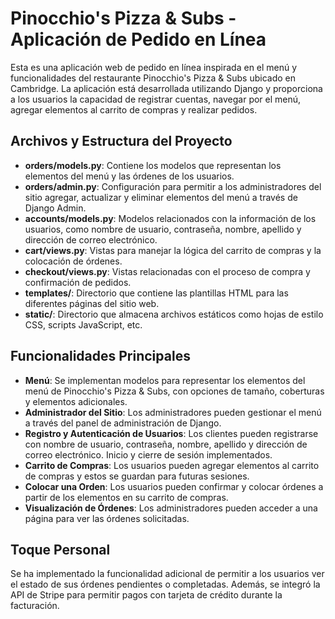 
# Pinocchio's Pizza & Subs - Aplicación de Pedido en Línea

Esta es una aplicación web de pedido en línea inspirada en el menú y funcionalidades del restaurante Pinocchio's Pizza & Subs ubicado en Cambridge. La aplicación está desarrollada utilizando Django y proporciona a los usuarios la capacidad de registrar cuentas, navegar por el menú, agregar elementos al carrito de compras y realizar pedidos.

## Archivos y Estructura del Proyecto

- **orders/models.py**: Contiene los modelos que representan los elementos del menú y las órdenes de los usuarios.
- **orders/admin.py**: Configuración para permitir a los administradores del sitio agregar, actualizar y eliminar elementos del menú a través de Django Admin.
- **accounts/models.py**: Modelos relacionados con la información de los usuarios, como nombre de usuario, contraseña, nombre, apellido y dirección de correo electrónico.
- **cart/views.py**: Vistas para manejar la lógica del carrito de compras y la colocación de órdenes.
- **checkout/views.py**: Vistas relacionadas con el proceso de compra y confirmación de pedidos.
- **templates/**: Directorio que contiene las plantillas HTML para las diferentes páginas del sitio web.
- **static/**: Directorio que almacena archivos estáticos como hojas de estilo CSS, scripts JavaScript, etc.

## Funcionalidades Principales

- **Menú**: Se implementan modelos para representar los elementos del menú de Pinocchio's Pizza & Subs, con opciones de tamaño, coberturas y elementos adicionales.
- **Administrador del Sitio**: Los administradores pueden gestionar el menú a través del panel de administración de Django.
- **Registro y Autenticación de Usuarios**: Los clientes pueden registrarse con nombre de usuario, contraseña, nombre, apellido y dirección de correo electrónico. Inicio y cierre de sesión implementados.
- **Carrito de Compras**: Los usuarios pueden agregar elementos al carrito de compras y estos se guardan para futuras sesiones.
- **Colocar una Orden**: Los usuarios pueden confirmar y colocar órdenes a partir de los elementos en su carrito de compras.
- **Visualización de Órdenes**: Los administradores pueden acceder a una página para ver las órdenes solicitadas.

## Toque Personal

Se ha implementado la funcionalidad adicional de permitir a los usuarios ver el estado de sus órdenes pendientes o completadas. Además, se integró la API de Stripe para permitir pagos con tarjeta de crédito durante la facturación.


